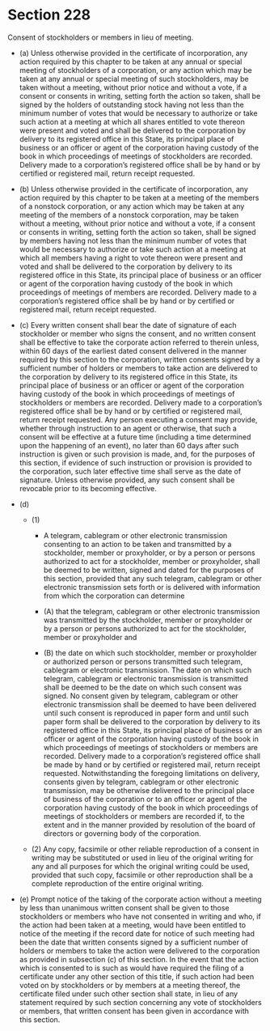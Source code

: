 # Section 228

Consent of stockholders or members in lieu of meeting.

- (a) Unless otherwise provided in the certificate of incorporation, any action required by this chapter to be taken at any annual or special meeting of stockholders of a corporation, or any action which may be taken at any annual or special meeting of such stockholders, may be taken without a meeting, without prior notice and without a vote, if a consent or consents in writing, setting forth the action so taken, shall be signed by the holders of outstanding stock having not less than the minimum number of votes that would be necessary to authorize or take such action at a meeting at which all shares entitled to vote thereon were present and voted and shall be delivered to the corporation by delivery to its registered office in this State, its principal place of business or an officer or agent of the corporation having custody of the book in which proceedings of meetings of stockholders are recorded. Delivery made to a corporation’s registered office shall be by hand or by certified or registered mail, return receipt requested.

- (b) Unless otherwise provided in the certificate of incorporation, any action required by this chapter to be taken at a meeting of the members of a nonstock corporation, or any action which may be taken at any meeting of the members of a nonstock corporation, may be taken without a meeting, without prior notice and without a vote, if a consent or consents in writing, setting forth the action so taken, shall be signed by members having not less than the minimum number of votes that would be necessary to authorize or take such action at a meeting at which all members having a right to vote thereon were present and voted and shall be delivered to the corporation by delivery to its registered office in this State, its principal place of business or an officer or agent of the corporation having custody of the book in which proceedings of meetings of members are recorded. Delivery made to a corporation’s registered office shall be by hand or by certified or registered mail, return receipt requested.

- (c) Every written consent shall bear the date of signature of each stockholder or member who signs the consent, and no written consent shall be effective to take the corporate action referred to therein unless, within 60 days of the earliest dated consent delivered in the manner required by this section to the corporation, written consents signed by a sufficient number of holders or members to take action are delivered to the corporation by delivery to its registered office in this State, its principal place of business or an officer or agent of the corporation having custody of the book in which proceedings of meetings of stockholders or members are recorded. Delivery made to a corporation’s registered office shall be by hand or by certified or registered mail, return receipt requested. Any person executing a consent may provide, whether through instruction to an agent or otherwise, that such a consent will be effective at a future time (including a time determined upon the happening of an event), no later than 60 days after such instruction is given or such provision is made, and, for the purposes of this section, if evidence of such instruction or provision is provided to the corporation, such later effective time shall serve as the date of signature. Unless otherwise provided, any such consent shall be revocable prior to its becoming effective.

- (d) 

  - (1) 

    - A telegram, cablegram or other electronic transmission consenting to an action to be taken and transmitted by a stockholder, member or proxyholder, or by a person or persons authorized to act for a stockholder, member or proxyholder, shall be deemed to be written, signed and dated for the purposes of this section, provided that any such telegram, cablegram or other electronic transmission sets forth or is delivered with information from which the corporation can determine

    - (A) that the telegram, cablegram or other electronic transmission was transmitted by the stockholder, member or proxyholder or by a person or persons authorized to act for the stockholder, member or proxyholder and

    - (B) the date on which such stockholder, member or proxyholder or authorized person or persons transmitted such telegram, cablegram or electronic transmission. The date on which such telegram, cablegram or electronic transmission is transmitted shall be deemed to be the date on which such consent was signed. No consent given by telegram, cablegram or other electronic transmission shall be deemed to have been delivered until such consent is reproduced in paper form and until such paper form shall be delivered to the corporation by delivery to its registered office in this State, its principal place of business or an officer or agent of the corporation having custody of the book in which proceedings of meetings of stockholders or members are recorded. Delivery made to a corporation’s registered office shall be made by hand or by certified or registered mail, return receipt requested. Notwithstanding the foregoing limitations on delivery, consents given by telegram, cablegram or other electronic transmission, may be otherwise delivered to the principal place of business of the corporation or to an officer or agent of the corporation having custody of the book in which proceedings of meetings of stockholders or members are recorded if, to the extent and in the manner provided by resolution of the board of directors or governing body of the corporation.

  - (2) Any copy, facsimile or other reliable reproduction of a consent in writing may be substituted or used in lieu of the original writing for any and all purposes for which the original writing could be used, provided that such copy, facsimile or other reproduction shall be a complete reproduction of the entire original writing.

- (e) Prompt notice of the taking of the corporate action without a meeting by less than unanimous written consent shall be given to those stockholders or members who have not consented in writing and who, if the action had been taken at a meeting, would have been entitled to notice of the meeting if the record date for notice of such meeting had been the date that written consents signed by a sufficient number of holders or members to take the action were delivered to the corporation as provided in subsection (c) of this section. In the event that the action which is consented to is such as would have required the filing of a certificate under any other section of this title, if such action had been voted on by stockholders or by members at a meeting thereof, the certificate filed under such other section shall state, in lieu of any statement required by such section concerning any vote of stockholders or members, that written consent has been given in accordance with this section.